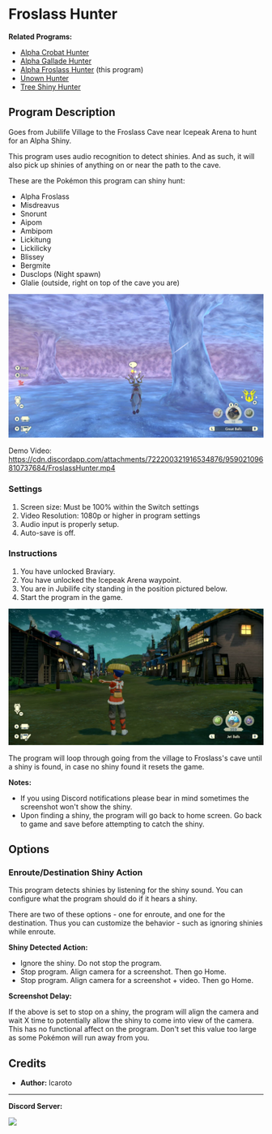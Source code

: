 # Froslass Hunter

**Related Programs:**
- [Alpha Crobat Hunter](AlphaCrobatHunter.md)
- [Alpha Gallade Hunter](AlphaGalladeHunter.md)
- [Alpha Froslass Hunter](AlphaFroslassHunter.md) (this program)
- [Unown Hunter](UnownHunter.md)
- [Tree Shiny Hunter](TreeShinyHunter.md)

## Program Description

Goes from Jubilife Village to the Froslass Cave near Icepeak Arena to hunt for an Alpha Shiny.

This program uses audio recognition to detect shinies. And as such, it will also pick up shinies of anything on or near the path to the cave.

These are the Pokémon this program can shiny hunt:
- Alpha Froslass
- Misdreavus
- Snorunt
- Aipom
- Ambipom
- Lickitung
- Lickilicky
- Blissey
- Bergmite
- Dusclops (Night spawn)
- Glalie (outside, right on top of the cave you are)

<img src="images/FroslassHunter-0.png">

Demo Video: https://cdn.discordapp.com/attachments/722200321916534876/959021096810737684/FroslassHunter.mp4


### Settings

1. Screen size: Must be 100% within the Switch settings
2. Video Resolution: 1080p or higher in program settings
3. Audio input is properly setup.
4. Auto-save is off.


### Instructions

1. You have unlocked Braviary.
2. You have unlocked the Icepeak Arena waypoint.
3. You are in Jubilife city standing in the position pictured below.
4. Start the program in the game.

<img src="images/FroslassHunter-1.png">

The program will loop through going from the village to Froslass's cave until a shiny is found, in case no shiny found it resets the game. 

**Notes:**

- If you using Discord notifications please bear in mind sometimes the screenshot won't show the shiny.
- Upon finding a shiny, the program will go back to home screen. Go back to game and save before attempting to catch the shiny. 


## Options


### Enroute/Destination Shiny Action

This program detects shinies by listening for the shiny sound. You can configure what the program should do if it hears a shiny.

There are two of these options - one for enroute, and one for the destination. Thus you can customize the behavior - such as ignoring shinies while enroute.

**Shiny Detected Action:**
- Ignore the shiny. Do not stop the program.
- Stop program. Align camera for a screenshot. Then go Home.
- Stop program. Align camera for a screenshot + video. Then go Home.

**Screenshot Delay:**

If the above is set to stop on a shiny, the program will align the camera and wait X time to potentially allow the shiny to come into view of the camera.
This has no functional affect on the program. Don't set this value too large as some Pokémon will run away from you.


## Credits

- **Author:** lcaroto


<hr>

**Discord Server:** 

[<img src="https://canary.discordapp.com/api/guilds/695809740428673034/widget.png?style=banner2">](https://discord.gg/cQ4gWxN)
